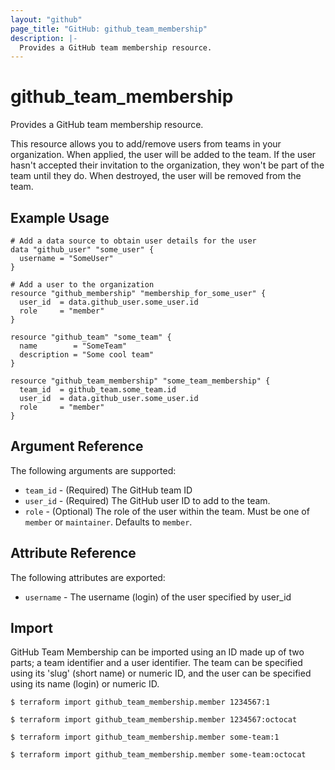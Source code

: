 ```yaml
---
layout: "github"
page_title: "GitHub: github_team_membership"
description: |-
  Provides a GitHub team membership resource.
---
```


# github_team_membership

Provides a GitHub team membership resource.

This resource allows you to add/remove users from teams in your organization. When applied,
the user will be added to the team. If the user hasn't accepted their invitation to the
organization, they won't be part of the team until they do. When
destroyed, the user will be removed from the team.

## Example Usage

```hcl
# Add a data source to obtain user details for the user
data "github_user" "some_user" {
  username = "SomeUser"
}

# Add a user to the organization
resource "github_membership" "membership_for_some_user" {
  user_id  = data.github_user.some_user.id
  role     = "member"
}

resource "github_team" "some_team" {
  name        = "SomeTeam"
  description = "Some cool team"
}

resource "github_team_membership" "some_team_membership" {
  team_id  = github_team.some_team.id
  user_id  = data.github_user.some_user.id
  role     = "member"
}
```

## Argument Reference

The following arguments are supported:

* `team_id` - (Required) The GitHub team ID
* `user_id` - (Required) The GitHub user ID to add to the team.
* `role` - (Optional) The role of the user within the team.
Must be one of `member` or `maintainer`. Defaults to `member`.

## Attribute Reference

The following attributes are exported:

* `username` - The username (login) of the user specified by user_id

## Import

GitHub Team Membership can be imported using an ID made up of two parts; a
team identifier and a user identifier. The team can be specified using its
'slug' (short name) or numeric ID, and the user can be specified using its
name (login) or numeric ID.

```
$ terraform import github_team_membership.member 1234567:1

$ terraform import github_team_membership.member 1234567:octocat

$ terraform import github_team_membership.member some-team:1

$ terraform import github_team_membership.member some-team:octocat
```
